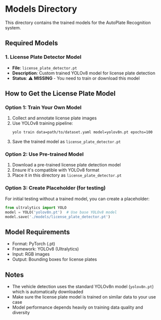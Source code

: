 # Models Directory

This directory contains the trained models for the AutoPlate Recognition system.

## Required Models

### 1. License Plate Detector Model
- **File**: `license_plate_detector.pt`
- **Description**: Custom trained YOLOv8 model for license plate detection
- **Status**: ⚠️ **MISSING** - You need to train or download this model

## How to Get the License Plate Model

### Option 1: Train Your Own Model
1. Collect and annotate license plate images
2. Use YOLOv8 training pipeline:
   ```bash
   yolo train data=path/to/dataset.yaml model=yolov8n.pt epochs=100
   ```
3. Save the trained model as `license_plate_detector.pt`

### Option 2: Use Pre-trained Model
1. Download a pre-trained license plate detection model
2. Ensure it's compatible with YOLOv8 format
3. Place it in this directory as `license_plate_detector.pt`

### Option 3: Create Placeholder (for testing)
For initial testing without a trained model, you can create a placeholder:
```python
from ultralytics import YOLO
model = YOLO('yolov8n.pt')  # Use base YOLOv8 model
model.save('./models/license_plate_detector.pt')
```

## Model Requirements
- Format: PyTorch (.pt)
- Framework: YOLOv8 (Ultralytics)
- Input: RGB images
- Output: Bounding boxes for license plates

## Notes
- The vehicle detection uses the standard YOLOv8n model (`yolov8n.pt`) which is automatically downloaded
- Make sure the license plate model is trained on similar data to your use case
- Model performance depends heavily on training data quality and diversity
